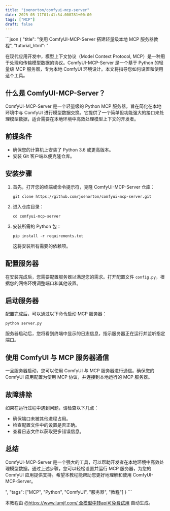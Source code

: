```yaml
---
title: "joenorton/comfyui-mcp-server"
date: 2025-05-11T01:41:54.000781+00:00
tags: ["MCP"]
draft: false
---
```


<p>```json
{
  "title": "使用 ComfyUI-MCP-Server 搭建轻量级本地 MCP 服务器教程",
  "tutorial_html": "<p>在现代应用开发中，模型上下文协议（Model Context Protocol, MCP）是一种用于处理和传输模型数据的协议。ComfyUI-MCP-Server 是一个基于 Python 的轻量级 MCP 服务器，专为本地 ComfyUI 环境设计。本文将指导您如何设置和使用这个工具。</p><h2>什么是 ComfyUI-MCP-Server？</h2><p>ComfyUI-MCP-Server 是一个轻量级的 Python MCP 服务器，旨在简化在本地环境中与 ComfyUI 进行模型数据交换。它提供了一个简单但功能强大的接口来处理模型数据，适合需要在本地环境中高效处理模型上下文的开发者。</p><h2>前提条件</h2><ul><li>确保您的计算机上安装了 Python 3.6 或更高版本。</li><li>安装 Git 客户端以便克隆仓库。</li></ul><h2>安装步骤</h2><ol><li>首先，打开您的终端或命令提示符，克隆 ComfyUI-MCP-Server 仓库：<pre><code>git clone https://github.com/joenorton/comfyui-mcp-server.git</code></pre></li><li>进入仓库目录：<pre><code>cd comfyui-mcp-server</code></pre></li><li>安装所需的 Python 包：<pre><code>pip install -r requirements.txt</code></pre>这将安装所有需要的依赖项。</li></ol><h2>配置服务器</h2><p>在安装完成后，您需要配置服务器以满足您的需求。打开配置文件 <code>config.py</code>，根据您的网络环境调整端口和其他设置。</p><h2>启动服务器</h2><p>配置完成后，可以通过以下命令启动 MCP 服务器：</p><pre><code>python server.py</code></pre><p>服务器启动后，您将看到终端中显示的日志信息，指示服务器正在运行并监听指定端口。</p><h2>使用 ComfyUI 与 MCP 服务器通信</h2><p>一旦服务器启动，您可以使用 ComfyUI 与 MCP 服务器进行通信。确保您的 ComfyUI 应用配置为使用 MCP 协议，并连接到本地运行的 MCP 服务器。</p><h2>故障排除</h2><p>如果在运行过程中遇到问题，请检查以下几点：</p><ul><li>确保端口未被其他进程占用。</li><li>检查配置文件中的设置是否正确。</li><li>查看日志文件以获取更多错误信息。</li></ul><h2>总结</h2><p>ComfyUI-MCP-Server 是一个强大的工具，可以帮助开发者在本地环境中高效处理模型数据。通过上述步骤，您可以轻松设置并运行 MCP 服务器，为您的 ComfyUI 应用提供支持。希望本教程能帮助您更好地理解和使用 ComfyUI-MCP-Server。</p>",
  "tags": ["MCP", "Python", "ComfyUI", "服务器", "教程"]
}
```</p><p>本教程由 <a href="https://www.lumjf.com/" target="_blank">@https://www.lumjf.com/ 全模型中转api可免费试用</a> 自动生成。</p>